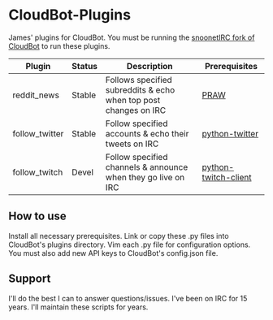 # CloudBot-Plugins
James' plugins for CloudBot. You must be running the [snoonetIRC fork of CloudBot](https://github.com/snoonetIRC/CloudBot) to run these plugins.

Plugin | Status | Description | Prerequisites
-------|--------|-------------|--------------
reddit_news|Stable|Follows specified subreddits & echo when top post changes on IRC|[PRAW](https://praw.readthedocs.io)
follow_twitter|Stable|Follow specified accounts & echo their tweets on IRC|[python-twitter](https://github.com/bear/python-twitter)
follow_twitch|Devel|Follow specified channels & announce when they go live on IRC|[python-twitch-client](https://github.com/tsifrer/python-twitch-client)

## How to use
Install all necessary prerequisites. Link or copy these .py files into CloudBot's plugins directory. Vim each .py file for configuration options. You must also add new API keys to CloudBot's config.json file.

## Support
I'll do the best I can to answer questions/issues. I've been on IRC for 15 years. I'll maintain these scripts for years.
